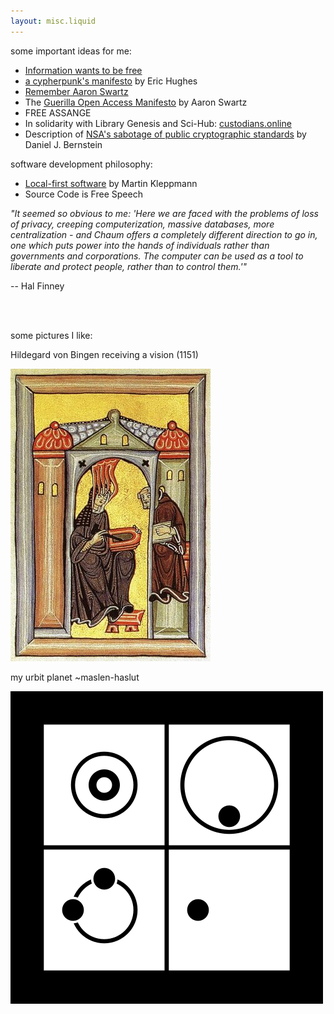 ```yaml
---
layout: misc.liquid
---
```


some important ideas for me:
- [Information wants to be free](https://en.wikipedia.org/wiki/Information_wants_to_be_free)
- [a cypherpunk's manifesto](https://www.activism.net/cypherpunk/manifesto.html) by Eric Hughes
- [Remember Aaron Swartz](http://www.rememberaaronsw.com/about)
- The [Guerilla Open Access Manifesto](https://archive.org/details/GuerillaOpenAccessManifesto/) by Aaron Swartz
- FREE ASSANGE 
- In solidarity with Library Genesis and Sci-Hub: [custodians.online](https://custodians.online/)
- Description of [NSA's sabotage of public cryptographic standards](https://blog.cr.yp.to/20220805-nsa.html) by Daniel J. Bernstein

software development philosophy:
- [Local-first software](https://www.inkandswitch.com/local-first/) by Martin Kleppmann
- Source Code is Free Speech

_"It seemed so obvious to me: 'Here we are faced with the problems of loss of privacy, creeping computerization, massive databases, more centralization - and Chaum offers a completely different direction to go in, one which puts power into the hands of individuals rather than governments and corporations. The computer can be used as a tool to liberate and protect people, rather than to control them.'"_ 

-- Hal Finney

<br><br>

some pictures I like:
<p>
Hildegard von Bingen receiving a vision (1151)
</p>
<p>
  <img src="assets/hildegard.jpg">
</p>

<p>
my urbit planet
~maslen-haslut
</p>
<p>
  <img src="assets/maslen-haslut.png">
</p>

